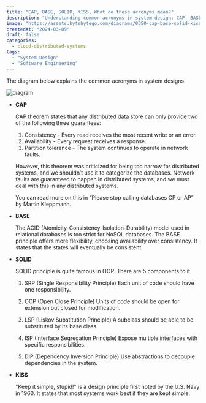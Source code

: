 ```yaml
---
title: "CAP, BASE, SOLID, KISS, What do these acronyms mean?"
description: "Understanding common acronyms in system design: CAP, BASE, SOLID, and KISS."
image: "https://assets.bytebytego.com/diagrams/0350-cap-base-solid-kiss.png"
createdAt: "2024-03-09"
draft: false
categories:
  - cloud-distributed-systems
tags:
  - "System Design"
  - "Software Engineering"
---
```


The diagram below explains the common acronyms in system designs.

![diagram](https://assets.bytebytego.com/diagrams/0350-cap-base-solid-kiss.png)

*   **CAP**

    CAP theorem states that any distributed data store can only provide two of the following three guarantees:

    1.  Consistency - Every read receives the most recent write or an error.
    2.  Availability - Every request receives a response.
    3.  Partition tolerance - The system continues to operate in network faults.

    However, this theorem was criticized for being too narrow for distributed systems, and we shouldn’t use it to categorize the databases. Network faults are guaranteed to happen in distributed systems, and we must deal with this in any distributed systems.

    You can read more on this in “Please stop calling databases CP or AP” by Martin Kleppmann.

*   **BASE**

    The ACID (Atomicity-Consistency-Isolation-Durability) model used in relational databases is too strict for NoSQL databases. The BASE principle offers more flexibility, choosing availability over consistency. It states that the states will eventually be consistent.

*   **SOLID**

    SOLID principle is quite famous in OOP. There are 5 components to it.

    1.  SRP (Single Responsibility Principle)
        Each unit of code should have one responsibility.

    2.  OCP (Open Close Principle)
        Units of code should be open for extension but closed for modification.

    3.  LSP (Liskov Substitution Principle)
        A subclass should be able to be substituted by its base class.

    4.  ISP (Interface Segregation Principle)
        Expose multiple interfaces with specific responsibilities.

    5.  DIP (Dependency Inversion Principle)
        Use abstractions to decouple dependencies in the system.

*   **KISS**

    "Keep it simple, stupid!" is a design principle first noted by the U.S. Navy in 1960. It states that most systems work best if they are kept simple.
